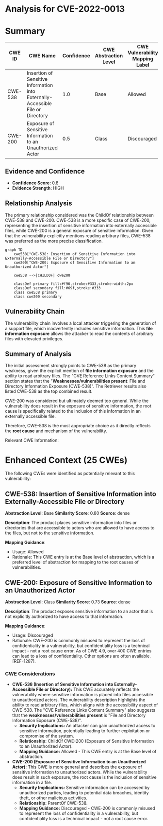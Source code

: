 # Analysis for CVE-2022-0013

# Summary
| CWE ID | CWE Name | Confidence | CWE Abstraction Level | CWE Vulnerability Mapping Label | CWE-Vulnerability Mapping Notes |
|---|---|---|---|---|---|
| CWE-538 | Insertion of Sensitive Information into Externally-Accessible File or Directory | 1.0 | Base | Allowed | Primary CWE |
| CWE-200 | Exposure of Sensitive Information to an Unauthorized Actor | 0.5 | Class | Discouraged | Secondary Candidate |

## Evidence and Confidence

*   **Confidence Score:** 0.8
*   **Evidence Strength:** HIGH

## Relationship Analysis
The primary relationship considered was the ChildOf relationship between CWE-538 and CWE-200. CWE-538 is a more specific case of CWE-200, representing the insertion of sensitive information into externally accessible files, while CWE-200 is a general exposure of sensitive information. Given that the vulnerability explicitly mentions reading arbitrary files, CWE-538 was preferred as the more precise classification.

```mermaid
graph TD
    cwe538["CWE-538: Insertion of Sensitive Information into Externally-Accessible File or Directory"]
    cwe200["CWE-200: Exposure of Sensitive Information to an Unauthorized Actor"]

    cwe538 -->|CHILDOF| cwe200

    classDef primary fill:#f96,stroke:#333,stroke-width:2px
    classDef secondary fill:#69f,stroke:#333
    class cwe538 primary
    class cwe200 secondary
```

## Vulnerability Chain
The vulnerability chain involves a local attacker triggering the generation of a support file, which inadvertently includes sensitive information. This **file information exposure** allows the attacker to read the contents of arbitrary files with elevated privileges.

## Summary of Analysis
The initial assessment strongly points to CWE-538 as the primary weakness, given the explicit mention of **file information exposure** and the ability to read arbitrary files. The "CVE Reference Links Content Summary" section states that the "**Weaknesses/vulnerabilities present**: File and Directory Information Exposure (CWE-538)". The Retriever results also listed CWE-538 as the top combined result.

CWE-200 was considered but ultimately deemed too general. While the vulnerability does result in the exposure of sensitive information, the root cause is specifically related to the inclusion of this information in an externally accessible file.

Therefore, CWE-538 is the most appropriate choice as it directly reflects the **root cause** and mechanism of the vulnerability.

Relevant CWE Information:

# Enhanced Context (25 CWEs)
The following CWEs were identified as potentially relevant to this vulnerability:

## CWE-538: Insertion of Sensitive Information into Externally-Accessible File or Directory
**Abstraction Level**: Base
**Similarity Score**: 0.80
**Source**: dense

**Description**:
The product places sensitive information into files or directories that are accessible to actors who are allowed to have access to the files, but not to the sensitive information.

**Mapping Guidance**:
- Usage: Allowed
- Rationale: This CWE entry is at the Base level of abstraction, which is a preferred level of abstraction for mapping to the root causes of vulnerabilities.

## CWE-200: Exposure of Sensitive Information to an Unauthorized Actor
**Abstraction Level**: Class
**Similarity Score**: 0.73
**Source**: dense

**Description**:
The product exposes sensitive information to an actor that is not explicitly authorized to have access to that information.

**Mapping Guidance**:
- Usage: Discouraged
- Rationale: CWE-200 is commonly misused to represent the loss of confidentiality in a vulnerability, but confidentiality loss is a technical impact - not a root cause error. As of CWE 4.9, over 400 CWE entries can lead to a loss of confidentiality. Other options are often available. [REF-1287].
### CWE Considerations

*   **CWE-538 (Insertion of Sensitive Information into Externally-Accessible File or Directory):** This CWE accurately reflects the vulnerability where sensitive information is placed into files accessible to unauthorized actors. The vulnerability description highlights the ability to read arbitrary files, which aligns with the accessibility aspect of CWE-538. The "CVE Reference Links Content Summary" also suggests that the **weaknesses/vulnerabilities present** is "File and Directory Information Exposure (CWE-538)".
    *   **Security Implications:** An attacker can gain unauthorized access to sensitive information, potentially leading to further exploitation or compromise of the system.
    *   **Relationship:** ChildOf CWE-200 (Exposure of Sensitive Information to an Unauthorized Actor).
    *   **Mapping Guidance:** Allowed - This CWE entry is at the Base level of abstraction.
*   **CWE-200 (Exposure of Sensitive Information to an Unauthorized Actor):** This CWE is more general and describes the exposure of sensitive information to unauthorized actors. While the vulnerability does result in such exposure, the root cause is the inclusion of sensitive information in a file.
    *   **Security Implications:** Sensitive information can be accessed by unauthorized parties, leading to potential data breaches, identity theft, or other malicious activities.
    *   **Relationship:** ParentOf CWE-538.
    *   **Mapping Guidance:** Discouraged - CWE-200 is commonly misused to represent the loss of confidentiality in a vulnerability, but confidentiality loss is a technical impact - not a root cause error.